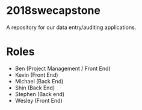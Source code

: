 # 2018swecapstone
A repository for our data entry/auditing applications.

# Roles
* Ben (Project Management / Front End)
* Kevin (Front End)
* Michael	(Back End)
* Shin	(Back End)
* Stephen	(Back end)
* Wesley (Front End)
